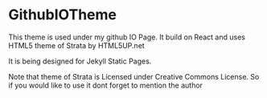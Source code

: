 # GithubIOTheme
This theme is used under my github IO Page. It build on React and uses HTML5 theme of Strata by HTML5UP.net

It is being designed for Jekyll Static Pages.

Note that theme of Strata is Licensed under Creative Commons License. 
So if you would like to use it dont forget to mention the author
